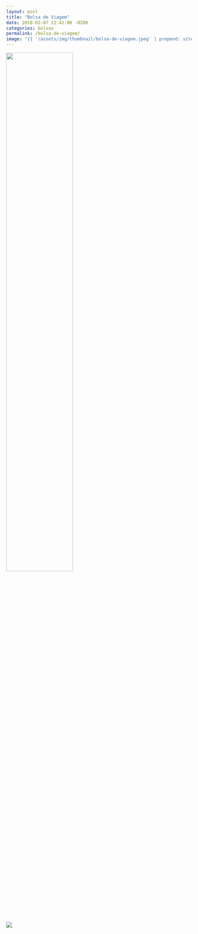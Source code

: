 ```yaml
---
layout: post
title: "Bolsa de Viagem"
date: 2018-02-07 22:42:00 -0200
categories: bolsas
permalink: /bolsa-de-viagem/
image: "{{ '/assets/img/thumbnail/bolsa-de-viagem.jpeg' | prepend: site.baseurl }}"
---
```

<div style="max-width:100%">
  <img class="mySlides" src="{{ '/assets/img/produtos/bolsa-de-viagem/bolsa-de-viagem.jpeg'
  | prepend: site.baseurl }}" style="width:60%">

  <img class="demo opacity hover-opacity-off img-galeria"
  src="{{ '/assets/img/produtos/bolsa-de-viagem/bolsa-de-viagem.jpeg'
  | prepend: site.baseurl }}" onclick="currentDiv(1)">
</div>

<script>
var slideIndex = 1;
showDivs(slideIndex);

function plusDivs(n) {
  showDivs(slideIndex += n);
}

function currentDiv(n) {
  showDivs(slideIndex = n);
}

function showDivs(n) {
  var i;
  var x = document.getElementsByClassName("mySlides");
  var dots = document.getElementsByClassName("demo");
  if (n > x.length) {slideIndex = 1}
  if (n < 1) {slideIndex = x.length}
  for (i = 0; i < x.length; i++) {
     x[i].style.display = "none";
  }
  for (i = 0; i < dots.length; i++) {
     dots[i].className = dots[i].className.replace(" opacity-off", "");
  }
  x[slideIndex-1].style.display = "block";
  dots[slideIndex-1].className += " opacity-off";
}
</script>
